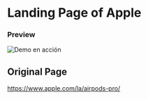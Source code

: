 # Landing Page of Apple 

### Preview 

![Demo en acción](vide/demo.gif)

## Original Page
https://www.apple.com/la/airpods-pro/
